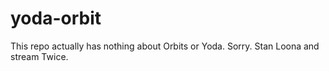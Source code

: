# yoda-orbit
This repo actually has nothing about Orbits or Yoda. Sorry.
Stan Loona and stream Twice.
